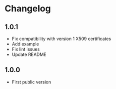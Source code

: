 # Changelog

## 1.0.1

- Fix compatibility with version 1 X509 certificates
- Add example
- Fix lint issues
- Update README

## 1.0.0

- First public version
